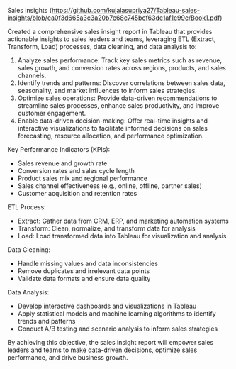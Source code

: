 Sales insights (https://github.com/kujalasupriya27/Tableau-sales-insights/blob/ea0f3d665a3c3a20b7e68c745bcf63de1af1e99c/Book1.pdf)
 
Created a comprehensive sales insight report in Tableau that provides actionable insights to sales leaders and teams, leveraging ETL (Extract, Transform, Load) processes, data cleaning, and data analysis to: 
 
1. Analyze sales performance: Track key sales metrics such as revenue, sales growth, and conversion rates across regions, products, and sales channels.
2. Identify trends and patterns: Discover correlations between sales data, seasonality, and market influences to inform sales strategies.
3. Optimize sales operations: Provide data-driven recommendations to streamline sales processes, enhance sales productivity, and improve customer engagement.
4. Enable data-driven decision-making: Offer real-time insights and interactive visualizations to facilitate informed decisions on sales forecasting, resource allocation, and performance optimization.

Key Performance Indicators (KPIs):

- Sales revenue and growth rate
- Conversion rates and sales cycle length
- Product sales mix and regional performance
- Sales channel effectiveness (e.g., online, offline, partner sales)
- Customer acquisition and retention rates

ETL Process:

- Extract: Gather data from CRM, ERP, and marketing automation systems
- Transform: Clean, normalize, and transform data for analysis
- Load: Load transformed data into Tableau for visualization and analysis

Data Cleaning:

- Handle missing values and data inconsistencies
- Remove duplicates and irrelevant data points
- Validate data formats and ensure data quality

Data Analysis:

- Develop interactive dashboards and visualizations in Tableau
- Apply statistical models and machine learning algorithms to identify trends and patterns
- Conduct A/B testing and scenario analysis to inform sales strategies

By achieving this objective, the sales insight report will empower sales leaders and teams to make data-driven decisions, optimize sales performance, and drive business growth.
